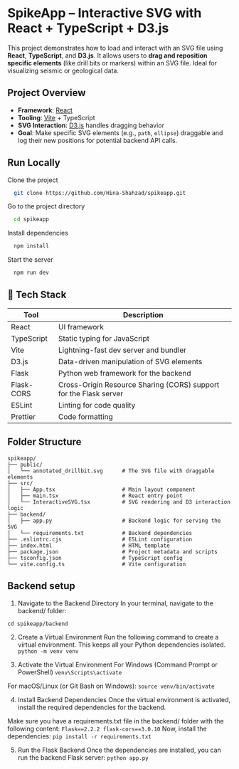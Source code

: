 
# SpikeApp – Interactive SVG with React + TypeScript + D3.js

This project demonstrates how to load and interact with an SVG file using **React**, **TypeScript**, and **D3.js**. It allows users to **drag and reposition specific elements** (like drill bits or markers) within an SVG file. Ideal for visualizing seismic or geological data.

##  Project Overview

- **Framework**: [React](https://react.dev/)
- **Tooling**: [Vite](https://vitejs.dev/) + TypeScript
- **SVG Interaction**: [D3.js](https://d3js.org/) handles dragging behavior
- **Goal**: Make specific SVG elements (e.g., `path`, `ellipse`) draggable and log their new positions for potential backend API calls.

## Run Locally

Clone the project

```bash
  git clone https://github.com/Hina-Shahzad/spikeapp.git
```

Go to the project directory

```bash
  cd spikeapp
```

Install dependencies

```bash
  npm install
```

Start the server

```bash
  npm run dev
```

## 🧰 Tech Stack

| Tool             | Description                                                                |
| ----------------- | ------------------------------------------------------------------ |
| React | UI framework |
| TypeScript | Static typing for JavaScript |
| Vite | Lightning-fast dev server and bundler |
| D3.js | Data-driven manipulation of SVG elements |
| Flask |Python web framework for the backend |
| Flask-CORS | Cross-Origin Resource Sharing (CORS) support for the Flask server |
| ESLint | Linting for code quality |
| Prettier | Code formatting |


## Folder Structure
```
spikeapp/
├── public/
│   └── annotated_drillbit.svg      # The SVG file with draggable elements
├── src/
│   ├── App.tsx                     # Main layout component
│   ├── main.tsx                    # React entry point
│   └── InteractiveSVG.tsx          # SVG rendering and D3 interaction logic
├── backend/
│   ├── app.py                      # Backend logic for serving the SVG
│   └── requirements.txt            # Backend dependencies
├── .eslintrc.cjs                   # ESLint configuration
├── index.html                      # HTML template
├── package.json                    # Project metadata and scripts
├── tsconfig.json                   # TypeScript config
└── vite.config.ts                  # Vite configuration

```

## Backend setup
1. Navigate to the Backend Directory
In your terminal, navigate to the backend/ folder:

`` cd spikeapp/backend ``

2. Create a Virtual Environment
Run the following command to create a virtual environment. This keeps all your Python dependencies isolated.
`` python -m venv venv ``

3. Activate the Virtual Environment
For Windows (Command Prompt or PowerShell)
``venv\Scripts\activate``

For macOS/Linux (or Git Bash on Windows):
``source venv/bin/activate``

4. Install Backend Dependencies
Once the virtual environment is activated, install the required dependencies for the backend.

Make sure you have a requirements.txt file in the backend/ folder with the following content:
``
Flask==2.2.2
  flask-cors==3.0.10
  ``
Now, install the dependencies:
``pip install -r requirements.txt``

5. Run the Flask Backend
Once the dependencies are installed, you can run the backend Flask server:
``python app.py``